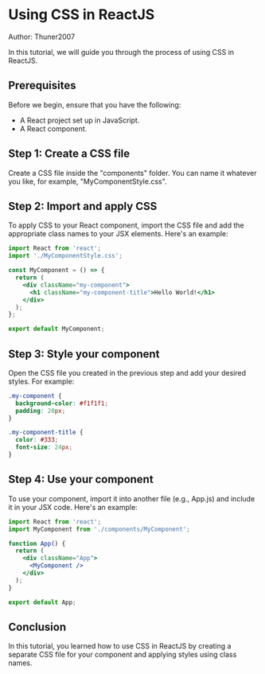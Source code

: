 # Using CSS in ReactJS

Author: Thuner2007

In this tutorial, we will guide you through the process of using CSS in ReactJS.

## Prerequisites

Before we begin, ensure that you have the following:

- A React project set up in JavaScript.
- A React component.

## Step 1: Create a CSS file

Create a CSS file inside the "components" folder. You can name it whatever you like, for example, "MyComponentStyle.css".

## Step 2: Import and apply CSS

To apply CSS to your React component, import the CSS file and add the appropriate class names to your JSX elements. Here's an example:

```jsx
import React from 'react';
import './MyComponentStyle.css';

const MyComponent = () => {
  return (
    <div className="my-component">
      <h1 className="my-component-title">Hello World!</h1>
    </div>
  );
};

export default MyComponent;
```

## Step 3: Style your component

Open the CSS file you created in the previous step and add your desired styles. For example:

```css
.my-component {
  background-color: #f1f1f1;
  padding: 20px;
}

.my-component-title {
  color: #333;
  font-size: 24px;
}
```

## Step 4: Use your component

To use your component, import it into another file (e.g., App.js) and include it in your JSX code. Here's an example:

```jsx
import React from 'react';
import MyComponent from './components/MyComponent';

function App() {
  return (
    <div className="App">
      <MyComponent />
    </div>
  );
}

export default App;
```

## Conclusion

In this tutorial, you learned how to use CSS in ReactJS by creating a separate CSS file for your component and applying styles using class names.
